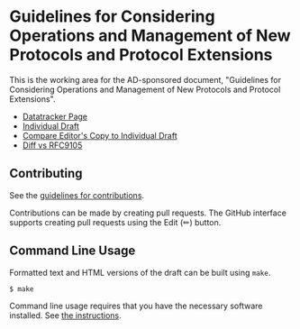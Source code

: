 # Guidelines for Considering Operations and Management of New Protocols and Protocol Extensions

This is the working area for the AD-sponsored document, "Guidelines for Considering Operations and Management of New Protocols and Protocol Extensions".

* [Datatracker Page](https://datatracker.ietf.org/doc/draft-ietf-opsawg-secure-tacacs-yang)
* [Individual Draft](https://datatracker.ietf.org/doc/html/draft-ietf-opsawg-secure-tacacs-yang)
* [Compare Editor's Copy to Individual Draft](https://boucadair.github.io/secure-tacacs-yang/#go.draft-ietf-opsawg-secure-tacacs-yang.diff)
* [Diff vs RFC9105](https://author-tools.ietf.org/diff?doc_1=RFC9105&url_2=https://boucadair.github.io/secure-tacacs-yang/draft-ietf-opsawg-secure-tacacs-yang.txt)


## Contributing

See the
[guidelines for contributions](https://github.com/IETF-OPSAWG-WG/draft-opsarea-rfc5706bis/blob/main/CONTRIBUTING.md).

Contributions can be made by creating pull requests.
The GitHub interface supports creating pull requests using the Edit (✏) button.


## Command Line Usage

Formatted text and HTML versions of the draft can be built using `make`.

```sh
$ make
```

Command line usage requires that you have the necessary software installed.  See
[the instructions](https://github.com/martinthomson/i-d-template/blob/main/doc/SETUP.md).

